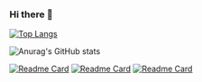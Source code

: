 ### Hi there 👋
[![Top Langs](https://github-readme-stats.vercel.app/api/top-langs/?username=mirroris&layout=compact&theme=aura)](https://github.com/anuraghazra/github-readme-stats)

![Anurag's GitHub stats](https://github-readme-stats.vercel.app/api?username=mirroris&show_icons=true&theme=aura)

[![Readme Card](https://github-readme-stats.vercel.app/api/pin/?username=mirroris&repo=Alexandros&theme=aura)](https://github.com/anuraghazra/github-readme-stats)
[![Readme Card](https://github-readme-stats.vercel.app/api/pin/?username=mirroris&repo=mcc&theme=aura)](https://github.com/anuraghazra/github-readme-stats)
[![Readme Card](https://github-readme-stats.vercel.app/api/pin/?username=mirroris&repo=Gopro&theme=aura)](https://github.com/anuraghazra/github-readme-stats)
<!--
**mirroris/mirroris** is a ✨ _special_ ✨ repository because its `README.md` (this file) appears on your GitHub profile.

Here are some ideas to get you started:

- 🔭 I’m currently working on ... C compiler
- 🌱 I’m currently learning ... Language
- 👯 I’m looking to collaborate on ...
- 🤔 I’m looking for help with ... 
- 💬 Ask me about ...
- 📫 How to reach me: ...
- 😄 Pronouns: ...
- ⚡ Fun fact: ...
-->
